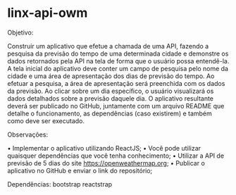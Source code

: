 # linx-api-owm

Objetivo:

Construir um aplicativo que efetue a chamada de uma API, fazendo a pesquisa da previsão do tempo de
uma determinada cidade e demonstre os dados retornados pela API na tela de forma que o usuário possa
entendê-la.
A tela inicial do aplicativo deve conter um campo de pesquisa pelo nome da cidade e uma área de
apresentação dos dias de previsão do tempo. Ao efetuar a pesquisa, a área de apresentação será preenchida
com os dados da previsão. Ao clicar sobre um dia específico, o usuário visualizará os dados detalhados sobre
a previsão daquele dia.
O aplicativo resultante deverá ser publicado no GitHub, juntamente com um arquivo README que
detalhe o funcionamento, as dependências (caso existirem) e também como deve ser executado.

Observações:

• Implementar o aplicativo utilizando ReactJS;
• Você pode utilizar quaisquer dependências que você tenha conhecimento;
• Utilizar a API de previsão de 5 dias do site https://openweathermap.org;
• Publicar o aplicativo no GitHub e enviar o link do repositório;

Dependências:
bootstrap
reactstrap
